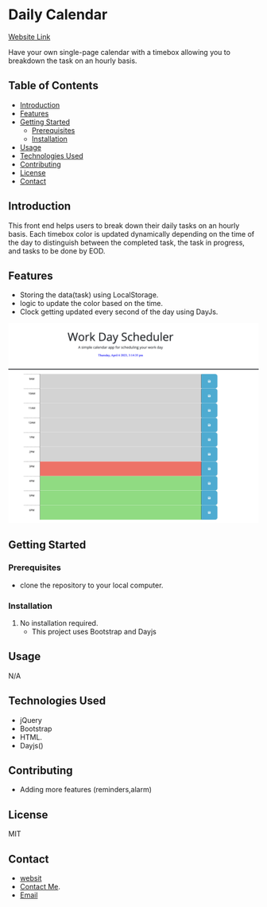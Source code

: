 # Daily Calendar
 
 [Website Link](https://vkyamini.github.io/daily-Calendar/)

Have your own single-page calendar with a timebox allowing you to breakdown the task on an hourly basis.

## Table of Contents
- [Introduction](#introduction)
- [Features](#features)
- [Getting Started](#getting-started)
  - [Prerequisites](#prerequisites)
  - [Installation](#installation)
- [Usage](#usage)
- [Technologies Used](#technologies-used)
- [Contributing](#contributing)
- [License](#license)
- [Contact](#contact)

## Introduction

This front end helps users to break down their daily tasks on an hourly basis.
Each timebox color is updated dynamically depending on the time of the day to distinguish between
the completed task, the task in progress, and tasks to be done by EOD.

## Features

- Storing the data(task) using LocalStorage.
- logic to update the color based on the time.
- Clock getting updated every second of the day using DayJs.

![Screenshot](/assests/calendar.png)

## Getting Started

### Prerequisites

- clone the repository to your local computer.

### Installation

1. No installation required.
   - This project uses Bootstrap and Dayjs

## Usage

N/A

## Technologies Used

- jQuery
- Bootstrap
- HTML.
- Dayjs()

## Contributing

- Adding more features (reminders,alarm)

## License

MIT

## Contact

  * [websit](https://yamcodes.com/)
  * [Contact Me](https://yamcodes.com/).
  * [Email](yamini@yamcodes.com)


